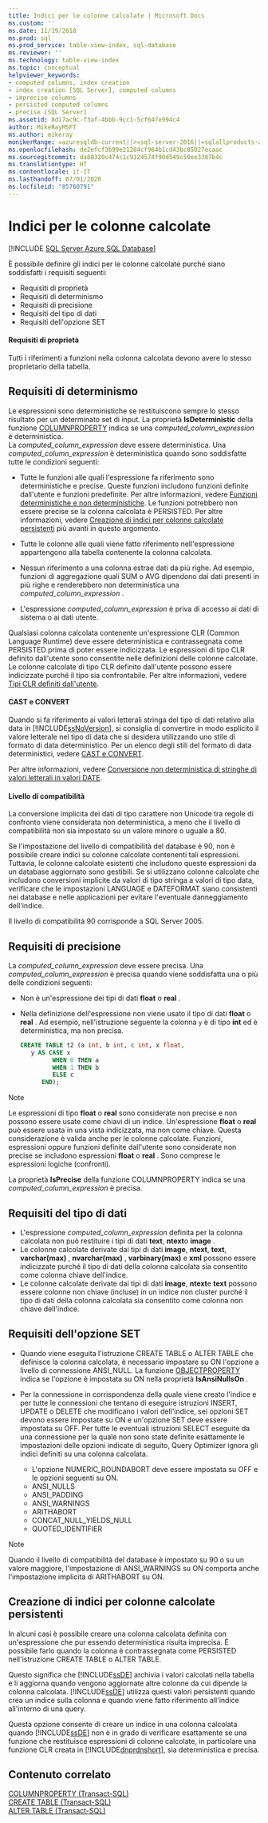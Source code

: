 ```yaml
---
title: Indici per le colonne calcolate | Microsoft Docs
ms.custom: ''
ms.date: 11/19/2018
ms.prod: sql
ms.prod_service: table-view-index, sql-database
ms.reviewer: ''
ms.technology: table-view-index
ms.topic: conceptual
helpviewer_keywords:
- computed columns, index creation
- index creation [SQL Server], computed columns
- imprecise columns
- persisted computed columns
- precise [SQL Server]
ms.assetid: 8d17ac9c-f3af-4bbb-9cc1-5cf647e994c4
author: MikeRayMSFT
ms.author: mikeray
monikerRange: =azuresqldb-current||>=sql-server-2016||=sqlallproducts-allversions||>=sql-server-linux-2017||=azuresqldb-mi-current
ms.openlocfilehash: de2efcf3b99e21284cf964b1cd43bc85027ecaac
ms.sourcegitcommit: da88320c474c1c9124574f90d549c50ee3387b4c
ms.translationtype: HT
ms.contentlocale: it-IT
ms.lasthandoff: 07/01/2020
ms.locfileid: "85760791"
---
```

# <a name="indexes-on-computed-columns"></a>Indici per le colonne calcolate
[!INCLUDE [SQL Server Azure SQL Database](../../includes/applies-to-version/sql-asdb.md)]

È possibile definire gli indici per le colonne calcolate purché siano soddisfatti i requisiti seguenti:  
  
-   Requisiti di proprietà  
-   Requisiti di determinismo  
-   Requisiti di precisione  
-   Requisiti del tipo di dati  
-   Requisiti dell'opzione SET  
  
#### <a name="ownership-requirements"></a>Requisiti di proprietà
  
Tutti i riferimenti a funzioni nella colonna calcolata devono avere lo stesso proprietario della tabella.  
  
## <a name="determinism-requirements"></a>Requisiti di determinismo  

Le espressioni sono deterministiche se restituiscono sempre lo stesso risultato per un determinato set di input. La proprietà **IsDeterministic** della funzione [COLUMNPROPERTY](../../t-sql/functions/columnproperty-transact-sql.md) indica se una *computed_column_expression* è deterministica.  
La *computed_column_expression* deve essere deterministica. Una *computed_column_expression* è deterministica quando sono soddisfatte tutte le condizioni seguenti:  
  
-   Tutte le funzioni alle quali l'espressione fa riferimento sono deterministiche e precise. Queste funzioni includono funzioni definite dall'utente e funzioni predefinite. Per altre informazioni, vedere [Funzioni deterministiche e non deterministiche](../../relational-databases/user-defined-functions/deterministic-and-nondeterministic-functions.md). Le funzioni potrebbero non essere precise se la colonna calcolata è PERSISTED. Per altre informazioni, vedere [Creazione di indici per colonne calcolate persistenti](#BKMK_persisted) più avanti in questo argomento.  
  
-   Tutte le colonne alle quali viene fatto riferimento nell'espressione appartengono alla tabella contenente la colonna calcolata.  
  
-   Nessun riferimento a una colonna estrae dati da più righe. Ad esempio, funzioni di aggregazione quali SUM o AVG dipendono dai dati presenti in più righe e renderebbero non deterministica una *computed_column_expression* .  
  
-   L'espressione *computed_column_expression* è priva di accesso ai dati di sistema o ai dati utente.  
  
Qualsiasi colonna calcolata contenente un'espressione CLR (Common Language Runtime) deve essere deterministica e contrassegnata come PERSISTED prima di poter essere indicizzata. Le espressioni di tipo CLR definito dall'utente sono consentite nelle definizioni delle colonne calcolate. Le colonne calcolate di tipo CLR definito dall'utente possono essere indicizzate purché il tipo sia confrontabile. Per altre informazioni, vedere [Tipi CLR definiti dall'utente](../../relational-databases/clr-integration-database-objects-user-defined-types/clr-user-defined-types.md).  

#### <a name="cast-and-convert"></a>CAST e CONVERT

Quando si fa riferimento ai valori letterali stringa del tipo di dati relativo alla data in [!INCLUDE[ssNoVersion](../../includes/ssnoversion-md.md)], si consiglia di convertire in modo esplicito il valore letterale nel tipo di data che si desidera utilizzando uno stile di formato di data deterministico. Per un elenco degli stili del formato di data deterministici, vedere [CAST e CONVERT](../../t-sql/functions/cast-and-convert-transact-sql.md). 

Per altre informazioni, vedere [Conversione non deterministica di stringhe di valori letterali in valori DATE](../../t-sql/data-types/nondeterministic-convert-date-literals.md).

#### <a name="compatibility-level"></a>Livello di compatibilità

La conversione implicita dei dati di tipo carattere non Unicode tra regole di confronto viene considerata non deterministica, a meno che il livello di compatibilità non sia impostato su un valore minore o uguale a 80.  

Se l'impostazione del livello di compatibilità del database è 90, non è possibile creare indici su colonne calcolate contenenti tali espressioni. Tuttavia, le colonne calcolate esistenti che includono queste espressioni da un database aggiornato sono gestibili. Se si utilizzano colonne calcolate che includono conversioni implicite da valori di tipo stringa a valori di tipo data, verificare che le impostazioni LANGUAGE e DATEFORMAT siano consistenti nei database e nelle applicazioni per evitare l'eventuale danneggiamento dell'indice.

Il livello di compatibilità 90 corrisponde a SQL Server 2005.



## <a name="precision-requirements"></a>Requisiti di precisione
  
 La *computed_column_expression* deve essere precisa. Una *computed_column_expression* è precisa quando viene soddisfatta una o più delle condizioni seguenti:  
  
-   Non è un'espressione dei tipi di dati **float** o **real** .  
-   Nella definizione dell'espressione non viene usato il tipo di dati **float** o **real** . Ad esempio, nell'istruzione seguente la colonna `y` è di tipo **int** ed è deterministica, ma non precisa.  
  
    ```sql  
    CREATE TABLE t2 (a int, b int, c int, x float,   
       y AS CASE x   
             WHEN 0 THEN a   
             WHEN 1 THEN b   
             ELSE c   
          END);  
    ```  
  
> [!NOTE]  
> Le espressioni di tipo **float** o **real** sono considerate non precise e non possono essere usate come chiavi di un indice. Un'espressione **float** o **real** può essere usata in una vista indicizzata, ma non come chiave. Questa considerazione è valida anche per le colonne calcolate. Funzioni, espressioni oppure funzioni definite dall'utente sono considerate non precise se includono espressioni **float** o **real** . Sono comprese le espressioni logiche (confronti).  
  
La proprietà **IsPrecise** della funzione COLUMNPROPERTY indica se una *computed_column_expression* è precisa.  


## <a name="data-type-requirements"></a>Requisiti del tipo di dati
  
-   L'espressione *computed_column_expression* definita per la colonna calcolata non può restituire i tipi di dati **text**, **ntext**o **image** .  
-   Le colonne calcolate derivate dai tipi di dati **image**, **ntext**, **text**, **varchar(max)** , **nvarchar(max)** , **varbinary(max)** e **xml** possono essere indicizzate purché il tipo di dati della colonna calcolata sia consentito come colonna chiave dell'indice.  
-   Le colonne calcolate derivate dai tipi di dati **image**, **ntext**e **text** possono essere colonne non chiave (incluse) in un indice non cluster purché il tipo di dati della colonna calcolata sia consentito come colonna non chiave dell'indice.  


## <a name="set-option-requirements"></a>Requisiti dell'opzione SET
  
-   Quando viene eseguita l'istruzione CREATE TABLE o ALTER TABLE che definisce la colonna calcolata, è necessario impostare su ON l'opzione a livello di connessione ANSI_NULL. La funzione [OBJECTPROPERTY](../../t-sql/functions/objectproperty-transact-sql.md) indica se l'opzione è impostata su ON nella proprietà **IsAnsiNullsOn** .  
-   Per la connessione in corrispondenza della quale viene creato l'indice e per tutte le connessioni che tentano di eseguire istruzioni INSERT, UPDATE o DELETE che modificano i valori dell'indice, sei opzioni SET devono essere impostate su ON e un'opzione SET deve essere impostata su OFF. Per tutte le eventuali istruzioni SELECT eseguite da una connessione per la quale non sono state definite esattamente le impostazioni delle opzioni indicate di seguito, Query Optimizer ignora gli indici definiti su una colonna calcolata.  
  
    -   L'opzione NUMERIC_ROUNDABORT deve essere impostata su OFF e le opzioni seguenti su ON.  
    -   ANSI_NULLS  
    -   ANSI_PADDING  
    -   ANSI_WARNINGS  
    -   ARITHABORT  
    -   CONCAT_NULL_YIELDS_NULL  
    -   QUOTED_IDENTIFIER  
  
> [!NOTE]
> Quando il livello di compatibilità del database è impostato su 90 o su un valore maggiore, l'impostazione di ANSI_WARNINGS su ON comporta anche l'impostazione implicita di ARITHABORT su ON.  
  
## <a name="creating-indexes-on-persisted-computed-columns"></a><a name="BKMK_persisted"></a> Creazione di indici per colonne calcolate persistenti  

In alcuni casi è possibile creare una colonna calcolata definita con un'espressione che pur essendo deterministica risulta imprecisa. È possibile farlo quando la colonna è contrassegnata come PERSISTED nell'istruzione CREATE TABLE o ALTER TABLE.

Questo significa che [!INCLUDE[ssDE](../../includes/ssde-md.md)] archivia i valori calcolati nella tabella e li aggiorna quando vengono aggiornate altre colonne da cui dipende la colonna calcolata. [!INCLUDE[ssDE](../../includes/ssde-md.md)] utilizza questi valori persistenti quando crea un indice sulla colonna e quando viene fatto riferimento all'indice all'interno di una query.

Questa opzione consente di creare un indice in una colonna calcolata quando [!INCLUDE[ssDE](../../includes/ssde-md.md)] non è in grado di verificare esattamente se una funzione che restituisce espressioni di colonne calcolate, in particolare una funzione CLR creata in [!INCLUDE[dnprdnshort](../../includes/dnprdnshort-md.md)], sia deterministica e precisa.  


  
## <a name="related-content"></a>Contenuto correlato  
 [COLUMNPROPERTY &#40;Transact-SQL&#41;](../../t-sql/functions/columnproperty-transact-sql.md)   
 [CREATE TABLE &#40;Transact-SQL&#41;](../../t-sql/statements/create-table-transact-sql.md)    
 [ALTER TABLE &#40;Transact-SQL&#41;](../../t-sql/statements/alter-table-transact-sql.md)
  
  
